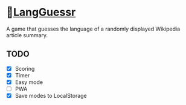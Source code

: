 # 📖[LangGuessr](https://langguessr.xiupos.net/)

A game that guesses the language of a randomly displayed Wikipedia article summary.

## TODO

- [x] Scoring
- [x] Timer
- [x] Easy mode
- [ ] PWA
- [x] Save modes to LocalStorage
